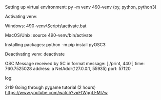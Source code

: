 Setting up virtual environment:
py -m venv 490-venv
(py, python, python3)

Activating venv:

Windows:
490-venv\Scripts\activate.bat

MacOS/Unix:
source 490-venv/bin/activate

Installing packages:
python -m pip install pyOSC3

Deactivating venv:
deactivate


OSC Message received by SC in format
message:    [ /print, 440 ]
time:       760.7525028
address:    a NetAddr(127.0.0.1, 55935)
port:       57120

log:

2/19 Going through pygame tutorial (2 hours)
https://www.youtube.com/watch?v=FfWpgLFMI7w